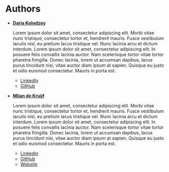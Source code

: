 # Authors

- **[Daria Kolodzey](https://github.com/Oktosha)**

  Lorem ipsum dolor sit amet, consectetur adipiscing elit. Morbi vitae nunc tristique, consectetur tortor et, hendrerit mauris. Fusce vestibulum iaculis nisl, eu pretium lacus tristique vel. Nunc lacinia arcu et dictum interdum. Lorem ipsum dolor sit amet, consectetur adipiscing elit. In posuere felis convallis lacinia auctor. Nam scelerisque tortor vitae tortor pharetra fringilla. Donec lacinia, lorem ut accumsan dapibus, lacus purus tincidunt nisi, vitae auctor diam ipsum at sapien. Quisque eu justo et odio euismod consectetur. Mauris in porta est.

  - [LinkedIn](https://www.linkedin.com/in/dkolodzey)
  - [GitHub](https://github.com/Oktosha)

- **[Milan de Kruijf](https://github.com/milandekruijf)**

  Lorem ipsum dolor sit amet, consectetur adipiscing elit. Morbi vitae nunc tristique, consectetur tortor et, hendrerit mauris. Fusce vestibulum iaculis nisl, eu pretium lacus tristique vel. Nunc lacinia arcu et dictum interdum. Lorem ipsum dolor sit amet, consectetur adipiscing elit. In posuere felis convallis lacinia auctor. Nam scelerisque tortor vitae tortor pharetra fringilla. Donec lacinia, lorem ut accumsan dapibus, lacus purus tincidunt nisi, vitae auctor diam ipsum at sapien. Quisque eu justo et odio euismod consectetur. Mauris in porta est.

  - [LinkedIn](https://www.linkedin.com/in/milandekruijf)
  - [GitHub](https://github.com/milandekruijf)
  - [Website](https://www.milandekruijf.com)

